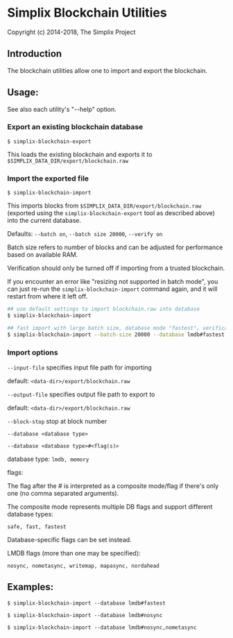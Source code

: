 # Simplix Blockchain Utilities

Copyright (c) 2014-2018, The Simplix Project

## Introduction

The blockchain utilities allow one to import and export the blockchain.

## Usage:

See also each utility's "--help" option.

### Export an existing blockchain database

`$ simplix-blockchain-export`

This loads the existing blockchain and exports it to `$SIMPLIX_DATA_DIR/export/blockchain.raw`

### Import the exported file

`$ simplix-blockchain-import`

This imports blocks from `$SIMPLIX_DATA_DIR/export/blockchain.raw` (exported using the
`simplix-blockchain-export` tool as described above) into the current database.

Defaults: `--batch on`, `--batch size 20000`, `--verify on`

Batch size refers to number of blocks and can be adjusted for performance based on available RAM.

Verification should only be turned off if importing from a trusted blockchain.

If you encounter an error like "resizing not supported in batch mode", you can just re-run
the `simplix-blockchain-import` command again, and it will restart from where it left off.

```bash
## use default settings to import blockchain.raw into database
$ simplix-blockchain-import

## fast import with large batch size, database mode "fastest", verification off
$ simplix-blockchain-import --batch-size 20000 --database lmdb#fastest --verify off

```

### Import options

`--input-file`
specifies input file path for importing

default: `<data-dir>/export/blockchain.raw`

`--output-file`
specifies output file path to export to

default: `<data-dir>/export/blockchain.raw`

`--block-stop`
stop at block number

`--database <database type>`

`--database <database type>#<flag(s)>`

database type: `lmdb, memory`

flags:

The flag after the # is interpreted as a composite mode/flag if there's only
one (no comma separated arguments).

The composite mode represents multiple DB flags and support different database types:

`safe, fast, fastest`

Database-specific flags can be set instead.

LMDB flags (more than one may be specified):

`nosync, nometasync, writemap, mapasync, nordahead`

## Examples:

```
$ simplix-blockchain-import --database lmdb#fastest

$ simplix-blockchain-import --database lmdb#nosync

$ simplix-blockchain-import --database lmdb#nosync,nometasync
```
